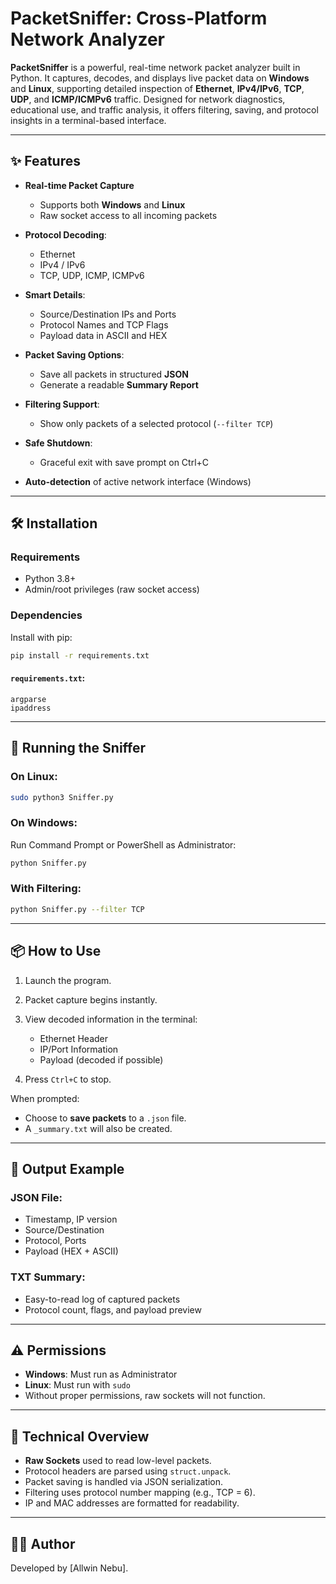 # PacketSniffer: Cross-Platform Network Analyzer

**PacketSniffer** is a powerful, real-time network packet analyzer built in Python. It captures, decodes, and displays live packet data on **Windows** and **Linux**, supporting detailed inspection of **Ethernet**, **IPv4/IPv6**, **TCP**, **UDP**, and **ICMP/ICMPv6** traffic. Designed for network diagnostics, educational use, and traffic analysis, it offers filtering, saving, and protocol insights in a terminal-based interface.

---

## ✨ Features

* **Real-time Packet Capture**

  * Supports both **Windows** and **Linux**
  * Raw socket access to all incoming packets
* **Protocol Decoding**:

  * Ethernet
  * IPv4 / IPv6
  * TCP, UDP, ICMP, ICMPv6
* **Smart Details**:

  * Source/Destination IPs and Ports
  * Protocol Names and TCP Flags
  * Payload data in ASCII and HEX
* **Packet Saving Options**:

  * Save all packets in structured **JSON**
  * Generate a readable **Summary Report**
* **Filtering Support**:

  * Show only packets of a selected protocol (`--filter TCP`)
* **Safe Shutdown**:

  * Graceful exit with save prompt on Ctrl+C
* **Auto-detection** of active network interface (Windows)

---

## 🛠 Installation

### Requirements

* Python 3.8+
* Admin/root privileges (raw socket access)

### Dependencies

Install with pip:

```bash
pip install -r requirements.txt
```

#### `requirements.txt`:

```text
argparse
ipaddress
```

---

## 🚀 Running the Sniffer

### On **Linux**:

```bash
sudo python3 Sniffer.py
```

### On **Windows**:

Run Command Prompt or PowerShell as Administrator:

```bash
python Sniffer.py
```

### With Filtering:

```bash
python Sniffer.py --filter TCP
```

---

## 📦 How to Use

1. Launch the program.
2. Packet capture begins instantly.
3. View decoded information in the terminal:

   * Ethernet Header
   * IP/Port Information
   * Payload (decoded if possible)
4. Press `Ctrl+C` to stop.

When prompted:

* Choose to **save packets** to a `.json` file.
* A `_summary.txt` will also be created.

---

## 📁 Output Example

### JSON File:

* Timestamp, IP version
* Source/Destination
* Protocol, Ports
* Payload (HEX + ASCII)

### TXT Summary:

* Easy-to-read log of captured packets
* Protocol count, flags, and payload preview

---

## ⚠️ Permissions

* **Windows**: Must run as Administrator
* **Linux**: Must run with `sudo`
* Without proper permissions, raw sockets will not function.

---

## 🧠 Technical Overview

* **Raw Sockets** used to read low-level packets.
* Protocol headers are parsed using `struct.unpack`.
* Packet saving is handled via JSON serialization.
* Filtering uses protocol number mapping (e.g., TCP = 6).
* IP and MAC addresses are formatted for readability.

---



## 👨‍💻 Author

Developed by \[Allwin Nebu].

